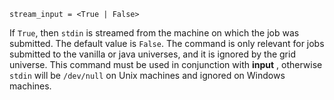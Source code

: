     stream_input = <True | False>

If `True`, then `stdin` is streamed from the machine on which the job
was submitted. The default value is `False`. The command is only
relevant for jobs submitted to the vanilla or java universes, and it is
ignored by the grid universe. This command must be used in conjunction
with **input** , otherwise `stdin` will be `/dev/null` on Unix machines
and ignored on Windows machines.
